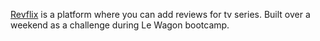 [Revflix](https://revflix.herokuapp.com/) is a platform where you can add reviews for tv series.
Built over a weekend as a challenge during Le Wagon bootcamp. 

